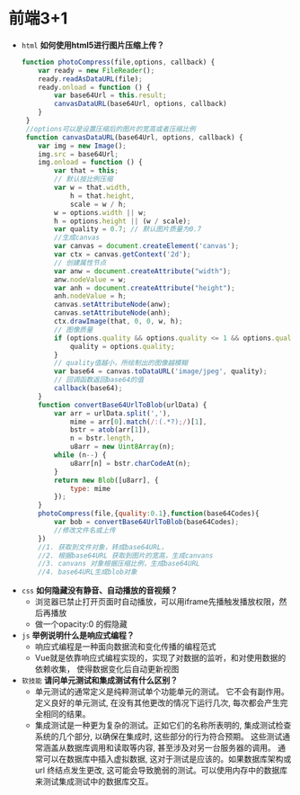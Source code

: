 # 前端3+1
- `html` **如何使用html5进行图片压缩上传？**
    ```js
    function photoCompress(file,options, callback) {
        var ready = new FileReader();
        ready.readAsDataURL(file);
        ready.onload = function () {
            var base64Url = this.result;
            canvasDataURL(base64Url, options, callback)
        }
     }
     //options可以是设置压缩后的图片的宽高或者压缩比例
     function canvasDataURL(base64Url, options, callback) {
        var img = new Image();
        img.src = base64Url;
        img.onload = function () {
            var that = this;
            // 默认按比例压缩
            var w = that.width,
                h = that.height,
                scale = w / h;
            w = options.width || w;
            h = options.height || (w / scale);
            var quality = 0.7; // 默认图片质量为0.7
            //生成canvas
            var canvas = document.createElement('canvas');
            var ctx = canvas.getContext('2d');
            // 创建属性节点
            var anw = document.createAttribute("width");
            anw.nodeValue = w;
            var anh = document.createAttribute("height");
            anh.nodeValue = h;
            canvas.setAttributeNode(anw);
            canvas.setAttributeNode(anh);
            ctx.drawImage(that, 0, 0, w, h);
            // 图像质量
            if (options.quality && options.quality <= 1 && options.quality > 0) {
                quality = options.quality;
            }
            // quality值越小，所绘制出的图像越模糊
            var base64 = canvas.toDataURL('image/jpeg', quality);
            // 回调函数返回base64的值
            callback(base64);
        }
        function convertBase64UrlToBlob(urlData) {
            var arr = urlData.split(','),
                mime = arr[0].match(/:(.*?);/)[1],
                bstr = atob(arr[1]),
                n = bstr.length,
                u8arr = new Uint8Array(n);
            while (n--) {
                u8arr[n] = bstr.charCodeAt(n);
            }
            return new Blob([u8arr], {
                type: mime
            });
        }
        photoCompress(file,{quality:0.1},function(base64Codes){
            var bob = convertBase64UrlToBlob(base64Codes);
            //修改文件名或上传
        })
        //1. 获取到文件对象，转成base64URL，
        //2. 根据base64URL 获取到图片的宽高，生成canvans
        //3. canvans 对象根据压缩比例，生成base64URL
        //4. base64URL生成blob对象
    ```
- `css` **如何隐藏没有静音、自动播放的音视频？**
    - 浏览器已禁止打开页面时自动播放，可以用iframe先播触发播放权限，然后再播放
    - 做一个opacity:0 的假隐藏
- `js` **举例说明什么是响应式编程？**
    - 响应式编程是一种面向数据流和变化传播的编程范式
    - Vue就是依靠响应式编程实现的，实现了对数据的监听，和对使用数据的依赖收集，
    使得数据变化后自动更新视图
- `软技能` **请问单元测试和集成测试有什么区别？**
    - 单元测试的通常定义是纯粹测试单个功能单元的测试。
    它不会有副作用。定义良好的单元测试, 在没有其他更改的情况下运行几次, 
    每次都会产生完全相同的结果。 
    - 集成测试是一种更为复杂的测试。正如它们的名称所表明的, 
    集成测试检查系统的几个部分, 以确保在集成时, 这些部分的行为符合预期。
    这些测试通常涵盖从数据库调用和读取等内容, 甚至涉及对另一台服务器的调用。
    通常可以在数据库中插入虚拟数据, 这对于测试是应该的。如果数据库架构或 url 终结点发生更改,
     这可能会导致脆弱的测试。可以使用内存中的数据库来测试集成测试中的数据库交互。
